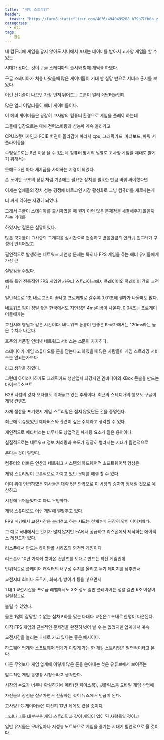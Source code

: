 ```yaml
---
title:  "게임 스트리밍"
header:
  teaser: "https://farm5.staticflickr.com/4076/4940499208_b79b77fb0a_z.jpg"
categories: 
  - etc
tags:
  - 잡설
---
```

   
   내 컴퓨터에 게임을 깔지 않아도 서버에서 보내는 데이터를 받아서 고사양 게임을 할 수 있는
   
   시대가 왔다는 것이 구글 스테디아의 출시와 함께 개막을 하였다.
   
   구글 스테디아가 처음 나왔을때 많은 게이머들이 기대 반 실망 반으로 서비스 출시를 보았다.
  
  이런 신기술이 나오면 가장 먼저 뛰어드는 그룹이 얼리 어답터들인데 
  
  많은 얼리 어답터들이 헤비 게이머들이다.
  
  이 헤비 게이머들은 굉장히 고사양의 컴퓨터 환경으로 게임을 플레이 하는데
  
  그들에 입장으로는 매해 전력소비량과 성능이 계속 올라가고
  
  CPU소켓디자인과 PCIE 버젼이 올라감에 따라서 cpu, 그래픽카드, 마더보드, 파워 서플라이등을
  
  수명상으로는 5년 이상 쓸 수 있는데 컴퓨터 장치의 발달로 고사양 게임을 제대로 즐기기 위해서는
  
  못해도 3년 마다 새제품을 사야하는 지경이 되었다.
  
  폰 노이만 구조의 장점 처럼 기존에는 필요한 장치를 필요한 만큼 바꿔 써야했다면
  
  이제는 업체들의 장치 성능 경쟁에 비트코인 시장 활성화로 그냥 컴퓨터를 새로사는게
  
  더 싸게 먹히는 지경이 되었다.
  
   
   그래서 구글이 스테디아를 출시하였을 때 뭔가 이런 많은 문제점을 해결해주지 않을까 하는 기대를
   
  하였지만 결론은 실망이였다.
   
  많은 국가들이 고사양의 그래픽을 실시간으로 전송하고 받을만큼의 인터넷 인프라가 구성이 안되어있고
  
  필연적으로 발생하는 네트워크 지연성 문제는 특히나 FPS 게임을 하는 헤비 유저들에게 가장 큰
  
  실망감을 주었다.
  
  예를 들면 전통적인 FPS 게임인 카운터 스트라이크에서 플레이어와 플레이어 간의 교전시
  
  일반적으로  1초 내로 교전이 끝나고 프로레벨로 갈수록 0.01초에 결과가 나올때도 많다.
  
  네트워크 핑이 정말 좋은 한국에서도 지연성은 4ms이상이 나온다. 0.04초는 프로게이머들에게는
  
  교전시에 영원과 같은 시간이다. 네트워크 환경이 안좋은 타국가에서는 120ms라는 높은 수치가 나온다.
  
  호주의 저품질 인터넷 네트워크 서비스는 소문이 자자하다.
  
  
   스테디아가 게임 스튜디오를 문을 닫는다고 하였을때 많은 사람들이 게임 스트리밍 서비스는 안되는가보다
   
   라고 생각을 하였다.
   
   그런데 아이러니하게도 그래픽카드 생산업체 최강자인 엔비디아와 XBox 콘솔을 만드는 마이크로소프트
   
   B2B 사업의 강자 오라클도 뛰어들고 있는 추세이다. 최근의 스테디아의 행보도 구글이 게임 컨텐츠
  
   자체 생산을 포기했지 게임 스트리밍은 접지 않았단든 것을 증명한다. 
   
   
   
   최근에 이슈였었던 메타버스와 관련이 깊은 주제라고 생각할 수 있다.
   
   개인적으로 메타버스는 너무나도 상업적인 마케팅 요소가 짙은 용어이다.
   
   실질적으로는 네트워크 정보 처리량과 속도가 굉장히 빨라지는 시대가 핊연적으로
   
   온다는 것이 알맞다.
   
   
   컴퓨터의 더빠른 연산과 네트워크 시스템의 하드웨어적 소프트웨어적 향상은
   
   게임 스트리밍이 근본적으로 가지고 있던 문제를 해결 할 수 있다.
   
   이미 위에 언급하였든 회사들은 대략 5년 안밖으로 이 시장의 승자가 정해질 것으로 예상하고
   
   시장에 뛰어들었다고 봐도 무방하다.
   
   
   게임 스튜디오도 이런 개발에 발맞추고 있다.
   
   FPS 게임에서 교전시간을 늘리려고 하는 시도는 현재까지 굉장히 많이 이어져왔다.
   
   그 예로 국내에서는 인기가 많지 않지만 EA에서 공급하고 리스폰에서 제작하는 에이팩스 레전드가 있다.
   
   리스폰에서 만드는 타이탄폴 시리즈의 외전인 게임이다.
   
   리스폰이 10년 가까이 쌓아온 컨텐츠를 토대로 만드는 외전 게임인데
   
   인위적으로 플레이어 캐릭터의 내구성 수치를 올리고 무기 데미지를 낮추면서
   
   교전지대 회피나 도주기, 회복기, 방어기 등을 넣으면서 
   
   1 대 1 교전시간을 프로급 레벨에서도 3초 정도 일반 플레이어는 정말 길면 6초 이상이 걸릴정도로
   
   늘릴 수 있었다. 
   
   물론 1명이 감당할 수 없는 십차포화를 맞는 다대다 교전은 1 초내로 한명이 다운된다.
   
   
   아직 FPS 게임의 근본적인 문제점을 완전히 벗어 날 수 는 없었지만 업계에서 계속
   
   교전시간을 늘리는 추세로 가고 있다는 좋은 예시이다. 
   
   
   하드웨어 업계와 소프트웨어 업계가 이렇게 가는 한 게임 스트리밍은 필연적이라고 본다.
   
   다른 무엇보다 게임 업계에 이렇게 많은 돈을 쏟아내는 것은 유튜브에서 보여주는
   
   압도적인 게임 동영상 시청수라고 생각한다.
   
   시장의 수요가 너무나 확실하기에 메타(전:페이스북), 넷플릭스등 모바일 게임 산업에
   
   자신들의 장점을 살려가면서 진출하는 것이 뉴스에서 언급이 된다.
   
   
   고사양 PC 게이머들은 여전히 10년 뒤에도 있을 것이다.
   
   그러나 그들 대부분은 게임 스트리밍과 같이 게임이 업이 된 사람들일 것이고
   
   일반 유저들은 모바일아나 저성능 노트북으로 게임을 즐기는 시대가 필연적으로 올 것이다.
  

 
